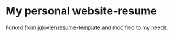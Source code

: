 # My personal website-resume

Forked from [jglovier/resume-template](https://github.com/jglovier/resume-template) and modified to my needs.
